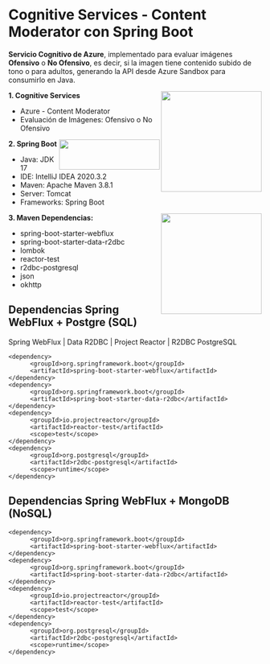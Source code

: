 # Cognitive Services - Content Moderator con Spring Boot
**Servicio Cognitivo de Azure**, implementado para evaluar imágenes **Ofensivo** o **No Ofensivo**, es decir, si la imagen tiene contenido subido de tono o para adultos, generando la API desde Azure Sandbox para consumirlo en Java.

**1. Cognitive Services**
<img src ="https://wakeupandcode.com/wp-content/uploads/2019/08/azure-cognitive-services-bootcamp-event-image.png" align="right" style="width: 200px"/>
- Azure - Content Moderator
- Evaluación de Imágenes: Ofensivo o No Ofensivo

**2. Spring Boot**
<img src ="https://miro.medium.com/v2/resize:fit:716/1*98O4Gb5HLSlmdUkKg1DP1Q.png" align="right" style="height:60px; width: 200px"/>
- Java: JDK 17
- IDE: IntelliJ IDEA 2020.3.2
- Maven: Apache Maven 3.8.1
- Server: Tomcat
- Frameworks: Spring Boot

**3. Maven Dependencias:**
<img src ="https://upload.wikimedia.org/wikipedia/commons/thumb/5/52/Apache_Maven_logo.svg/1280px-Apache_Maven_logo.svg.png" align="right" style="width: 200px"/>
* spring-boot-starter-webflux
* spring-boot-starter-data-r2dbc
* lombok
* reactor-test
* r2dbc-postgresql
* json
* okhttp

## **Dependencias Spring WebFlux + Postgre (SQL)**

Spring WebFlux | Data R2DBC | Project Reactor | R2DBC PostgreSQL
```
<dependency>
      <groupId>org.springframework.boot</groupId>
      <artifactId>spring-boot-starter-webflux</artifactId>
</dependency>
<dependency>
      <groupId>org.springframework.boot</groupId>
      <artifactId>spring-boot-starter-data-r2dbc</artifactId>
</dependency>
<dependency>
      <groupId>io.projectreactor</groupId>
      <artifactId>reactor-test</artifactId>
      <scope>test</scope>
</dependency>
<dependency>
      <groupId>org.postgresql</groupId>
      <artifactId>r2dbc-postgresql</artifactId>
      <scope>runtime</scope>
</dependency>
```
## **Dependencias Spring WebFlux + MongoDB (NoSQL)**
```
<dependency>
      <groupId>org.springframework.boot</groupId>
      <artifactId>spring-boot-starter-webflux</artifactId>
</dependency>
<dependency>
      <groupId>org.springframework.boot</groupId>
      <artifactId>spring-boot-starter-data-r2dbc</artifactId>
</dependency>
<dependency>
      <groupId>io.projectreactor</groupId>
      <artifactId>reactor-test</artifactId>
      <scope>test</scope>
</dependency>
<dependency>
      <groupId>org.postgresql</groupId>
      <artifactId>r2dbc-postgresql</artifactId>
      <scope>runtime</scope>
</dependency>
```
